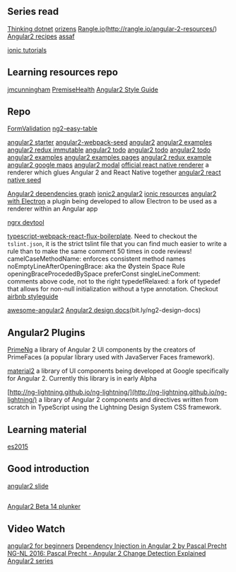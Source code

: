 ## Series read

[Thinking dotnet](http://www.talkingdotnet.com/angularjs-2/)
[orizens](http://orizens.com/wp/categories/angular2/)
[Rangle.io](http://blog.rangle.io/tag/angular-2/)(http://rangle.io/angular-2-resources/)
[Angular2 recipes](http://angularjs-recipes.com/recipes)
[assaf](http://blog.assaf.co/)

[ionic tutorials](http://www.joshmorony.com/category/ionic-tutorials/)

## Learning resources repo

[jmcunningham](https://github.com/jmcunningham/AngularJS2-Learning)
[PremiseHealth](https://github.com/PremiseHealth/AngularJS2-Learning)
[Angular2 Style Guide](https://github.com/mgechev/angular2-style-guide)

## Repo

[FormValidation](https://github.com/theAlgorithmist/FormValidation)
[ng2-easy-table](https://github.com/ssuperczynski/ng2-easy-table)

[angular2 starter](https://github.com/antonybudianto/angular2-starter)
[angular2-webpack-seed](https://github.com/webtrix/angular2-webpack-seed)
[angular2](https://github.com/ahmedbenouezdou/angular2)
[angular2 examples](https://github.com/DawidMyslak/corkdev-angular2-examples)
[angular2 redux immutable](https://github.com/ng-cookbook/angular2-redux-complex-ui)
[angular2 todo](https://github.com/ColinEberhardt/angular2-todo)
[angular2 todo](https://github.com/Crizstian/todoApp-Angular-2)
[angular2 todo](https://github.com/blacksonic/angular2-esnext-todomvc)
[angular2  examples](https://github.com/screenm0nkey?tab=repositories)
[angular2 examples pages](https://github.com/manavsehgal/AngularPages)
[angular2 redux example](https://github.com/Hypercubed/angular2-redux-example)
[angular2 google maps](https://github.com/SebastianM/angular2-google-maps)
[angular2 modal](http://shlomiassaf.github.io/angular2-modal/)
[official react native renderer](https://github.com/angular/react-native-renderer) a renderer which glues Angular 2 and React Native together [angular2 react native seed](https://github.com/mlaval/angular2-react-native-seed)

[Angular2 dependencies graph](https://github.com/manekinekko/angular2-dependencies-graph)
[ionic2 angular2](https://github.com/adamweeks/ion-scanner-v2)
[ionic resources](http://mcgivery.com/15-ionic-framework-2-resources/)
[angular2 with Electron](https://github.com/angular/angular-electron) a plugin being developed to allow Electron to be used as a renderer within an Angular app


[ngrx devtool](https://github.com/ngrx/devtools)

[typescript-webpack-react-flux-boilerplate](https://github.com/pepaar/typescript-webpack-react-flux-boilerplate). Need to checkout the `tslint.json`, it is the strict tslint file that you can find
much easier to write a rule than to make the same comment 50 times in code reviews!
camelCaseMethodName: enforces consistent method names
noEmptyLineAfterOpeningBrace: aka the Øystein Space Rule
openingBraceProcededBySpace
preferConst
singleLineComment: comments above code, not to the right
typedefRelaxed: a fork of typedef that allows for non-null initialization without a type annotation.
Checkout [airbnb styleguide](https://github.com/airbnb/javascript)

[awesome-angular2](https://github.com/AngularClass/awesome-angular2)
[Angular2 design docs](https://drive.google.com/drive/u/0/folders/0B7Ovm8bUYiUDR29iSkEyMk5pVUk)(bit.ly/ng2-design-docs)


## Angular2 Plugins

[PrimeNg](http://www.primefaces.org/primeng/) a library of Angular 2 UI components by the creators of PrimeFaces (a popular library used with JavaServer Faces framework).

[material2](https://github.com/angular/material2) a library of UI components being developed at Google specifically for Angular 2. Currently this library is in early Alpha

[http://ng-lightning.github.io/ng-lightning/](http://ng-lightning.github.io/ng-lightning/) a library of Angular 2 components and directives written from scratch in TypeScript using the Lightning Design System CSS framework.


## Learning material

[es2015](https://babeljs.io/docs/learn-es2015/)


## Good introduction
[angular2 slide](http://slides.com/wassimchegham/introducing-angular-2-in-20-minutes#/)


##

[Angular2 Beta 14 plunker](http://plnkr.co/edit/Zkkk19Q8c3etazQBg9rc?p=preview)


## Video Watch

[angular2 for beginners](https://www.youtube.com/watch?utm_campaign=buffer&v=_-CD_5YhJTA&utm_content=buffer514ef&utm_source=twitter.com&utm_medium=social&feature=youtu.be&app=desktop)
[Dependency Injection in Angular 2 by Pascal Precht](https://www.youtube.com/watch?feature=youtu.be&v=ZefFBqBncOM&a=&app=desktop)
[NG-NL 2016: Pascal Precht - Angular 2 Change Detection Explained](https://www.youtube.com/watch?v=CUxD91DWkGM&app=desktop)
[Angular2 series](http://www.javascripttuts.com/category/angular-2/)